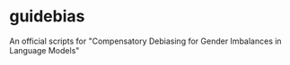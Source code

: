 # guidebias
An official scripts for "Compensatory Debiasing for Gender Imbalances in Language Models"
